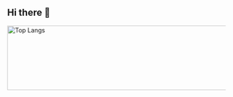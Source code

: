 ## Hi there 👋

<!--
**FatRicePaddyyyy/FatRicePaddyyyy** is a ✨ _special_ ✨ repository because its `README.md` (this file) appears on your GitHub profile.

Here are some ideas to get you started:

- 🔭 I’m currently working on ...
- 🌱 I’m currently learning ...
- 👯 I’m looking to collaborate on ...
- 🤔 I’m looking for help with ...
- 💬 Ask me about ...
- 📫 How to reach me: ...
- 😄 Pronouns: ...
- ⚡ Fun fact: ...
-->

<img alt="Top Langs" height="150px" width="200000px" src="https://github-readme-stats.vercel.app/api/top-langs/?username=FatRicePaddyyyy&layout=compact&count_private=true&show_icons=true&theme=tokyonight" />

